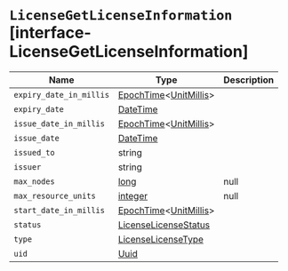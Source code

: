 # `LicenseGetLicenseInformation` [interface-LicenseGetLicenseInformation]

| Name | Type | Description |
| - | - | - |
| `expiry_date_in_millis` | [EpochTime](./EpochTime.md)<[UnitMillis](./UnitMillis.md)> | &nbsp; |
| `expiry_date` | [DateTime](./DateTime.md) | &nbsp; |
| `issue_date_in_millis` | [EpochTime](./EpochTime.md)<[UnitMillis](./UnitMillis.md)> | &nbsp; |
| `issue_date` | [DateTime](./DateTime.md) | &nbsp; |
| `issued_to` | string | &nbsp; |
| `issuer` | string | &nbsp; |
| `max_nodes` | [long](./long.md) | null | &nbsp; |
| `max_resource_units` | [integer](./integer.md) | null | &nbsp; |
| `start_date_in_millis` | [EpochTime](./EpochTime.md)<[UnitMillis](./UnitMillis.md)> | &nbsp; |
| `status` | [LicenseLicenseStatus](./LicenseLicenseStatus.md) | &nbsp; |
| `type` | [LicenseLicenseType](./LicenseLicenseType.md) | &nbsp; |
| `uid` | [Uuid](./Uuid.md) | &nbsp; |
